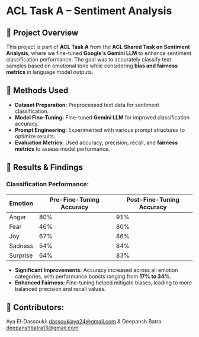 # ACL Task A – Sentiment Analysis

## 📌 Project Overview
This project is part of **ACL Task A** from the **ACL Shared Task on Sentiment Analysis**, where we fine-tuned **Google's Gemini LLM** to enhance sentiment classification performance. The goal was to accurately classify text samples based on emotional tone while considering **bias and fairness metrics** in language model outputs.

## 🚀 Methods Used
- **Dataset Preparation:** Preprocessed text data for sentiment classification.
- **Model Fine-Tuning:** Fine-tuned **Gemini LLM** for improved classification accuracy.
- **Prompt Engineering:** Experimented with various prompt structures to optimize results.
- **Evaluation Metrics:** Used accuracy, precision, recall, and **fairness metrics** to assess model performance.

## 🔬 Results & Findings
### Classification Performance:
| Emotion   | Pre-Fine-Tuning Accuracy | Post-Fine-Tuning Accuracy |
|-----------|--------------------------|---------------------------|
| Anger     | 80%                      | 91%                       |
| Fear      | 46%                      | 80%                       |
| Joy       | 67%                      | 86%                       |
| Sadness   | 54%                      | 84%                       |
| Surprise  | 64%                      | 83%                       |

- **Significant Improvements:** Accuracy increased across all emotion categories, with performance boosts ranging from **17% to 34%**.
- **Enhanced Fairness:** Fine-tuning helped mitigate biases, leading to more balanced precision and recall values.

## 🚀 Contributors:
Aya El-Dassouki: dassoukiaya24@gmail.com & Deepansh Batra: deepanshbatra13@gmail.com
